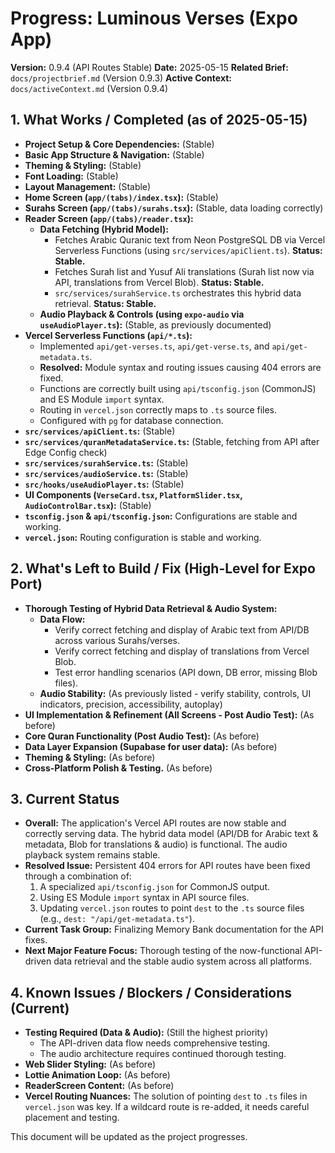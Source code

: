# Progress: Luminous Verses (Expo App)

**Version:** 0.9.4 (API Routes Stable)
**Date:** 2025-05-15
**Related Brief:** `docs/projectbrief.md` (Version 0.9.3)
**Active Context:** `docs/activeContext.md` (Version 0.9.4)

## 1. What Works / Completed (as of 2025-05-15)

-   **Project Setup & Core Dependencies:** (Stable)
-   **Basic App Structure & Navigation:** (Stable)
-   **Theming & Styling:** (Stable)
-   **Font Loading:** (Stable)
-   **Layout Management:** (Stable)
-   **Home Screen (`app/(tabs)/index.tsx`):** (Stable)
-   **Surahs Screen (`app/(tabs)/surahs.tsx`):** (Stable, data loading correctly)
-   **Reader Screen (`app/(tabs)/reader.tsx`):**
    -   **Data Fetching (Hybrid Model):**
        -   Fetches Arabic Quranic text from Neon PostgreSQL DB via Vercel Serverless Functions (using `src/services/apiClient.ts`). **Status: Stable.**
        -   Fetches Surah list and Yusuf Ali translations (Surah list now via API, translations from Vercel Blob). **Status: Stable.**
        -   `src/services/surahService.ts` orchestrates this hybrid data retrieval. **Status: Stable.**
    -   **Audio Playback & Controls (using `expo-audio` via `useAudioPlayer.ts`):** (Stable, as previously documented)
-   **Vercel Serverless Functions (`api/*.ts`):**
    -   Implemented `api/get-verses.ts`, `api/get-verse.ts`, and `api/get-metadata.ts`.
    -   **Resolved:** Module syntax and routing issues causing 404 errors are fixed.
    -   Functions are correctly built using `api/tsconfig.json` (CommonJS) and ES Module `import` syntax.
    -   Routing in `vercel.json` correctly maps to `.ts` source files.
    -   Configured with `pg` for database connection.
-   **`src/services/apiClient.ts`:** (Stable)
-   **`src/services/quranMetadataService.ts`:** (Stable, fetching from API after Edge Config check)
-   **`src/services/surahService.ts`:** (Stable)
-   **`src/services/audioService.ts`:** (Stable)
-   **`src/hooks/useAudioPlayer.ts`:** (Stable)
-   **UI Components (`VerseCard.tsx`, `PlatformSlider.tsx`, `AudioControlBar.tsx`):** (Stable)
-   **`tsconfig.json` & `api/tsconfig.json`:** Configurations are stable and working.
-   **`vercel.json`:** Routing configuration is stable and working.

## 2. What's Left to Build / Fix (High-Level for Expo Port)

-   **Thorough Testing of Hybrid Data Retrieval & Audio System:**
    -   **Data Flow:**
        -   Verify correct fetching and display of Arabic text from API/DB across various Surahs/verses.
        -   Verify correct fetching and display of translations from Vercel Blob.
        -   Test error handling scenarios (API down, DB error, missing Blob files).
    -   **Audio Stability:** (As previously listed - verify stability, controls, UI indicators, precision, accessibility, autoplay)
-   **UI Implementation & Refinement (All Screens - Post Audio Test):** (As before)
-   **Core Quran Functionality (Post Audio Test):** (As before)
-   **Data Layer Expansion (Supabase for user data):** (As before)
-   **Theming & Styling:** (As before)
-   **Cross-Platform Polish & Testing.** (As before)

## 3. Current Status

-   **Overall:** The application's Vercel API routes are now stable and correctly serving data. The hybrid data model (API/DB for Arabic text & metadata, Blob for translations & audio) is functional. The audio playback system remains stable.
-   **Resolved Issue:** Persistent 404 errors for API routes have been fixed through a combination of:
    1.  A specialized `api/tsconfig.json` for CommonJS output.
    2.  Using ES Module `import` syntax in API source files.
    3.  Updating `vercel.json` routes to point `dest` to the `.ts` source files (e.g., `dest: "/api/get-metadata.ts"`).
-   **Current Task Group:** Finalizing Memory Bank documentation for the API fixes.
-   **Next Major Feature Focus:** Thorough testing of the now-functional API-driven data retrieval and the stable audio system across all platforms.

## 4. Known Issues / Blockers / Considerations (Current)

-   **Testing Required (Data & Audio):** (Still the highest priority)
    -   The API-driven data flow needs comprehensive testing.
    -   The audio architecture requires continued thorough testing.
-   **Web Slider Styling:** (As before)
-   **Lottie Animation Loop:** (As before)
-   **ReaderScreen Content:** (As before)
-   **Vercel Routing Nuances:** The solution of pointing `dest` to `.ts` files in `vercel.json` was key. If a wildcard route is re-added, it needs careful placement and testing.

This document will be updated as the project progresses.
